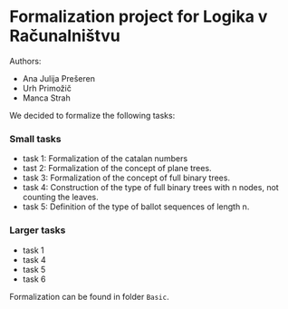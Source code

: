 # Formalization project for Logika v Računalništvu

Authors:
- Ana Julija Prešeren
- Urh Primožič
- Manca Strah

We decided to formalize the following tasks:

### Small tasks
- task 1: Formalization of the catalan numbers
- tast 2: Formalization of the concept of plane trees.
- task 3: Formalization of the concept of full binary trees.
- task 4: Construction of the type of full binary trees with n nodes, not counting the leaves.
- task 5: Definition of the type of ballot sequences of length n.

### Larger tasks

- task 1
- task 4
- task 5
- task 6


Formalization can be found in folder `Basic`. 
